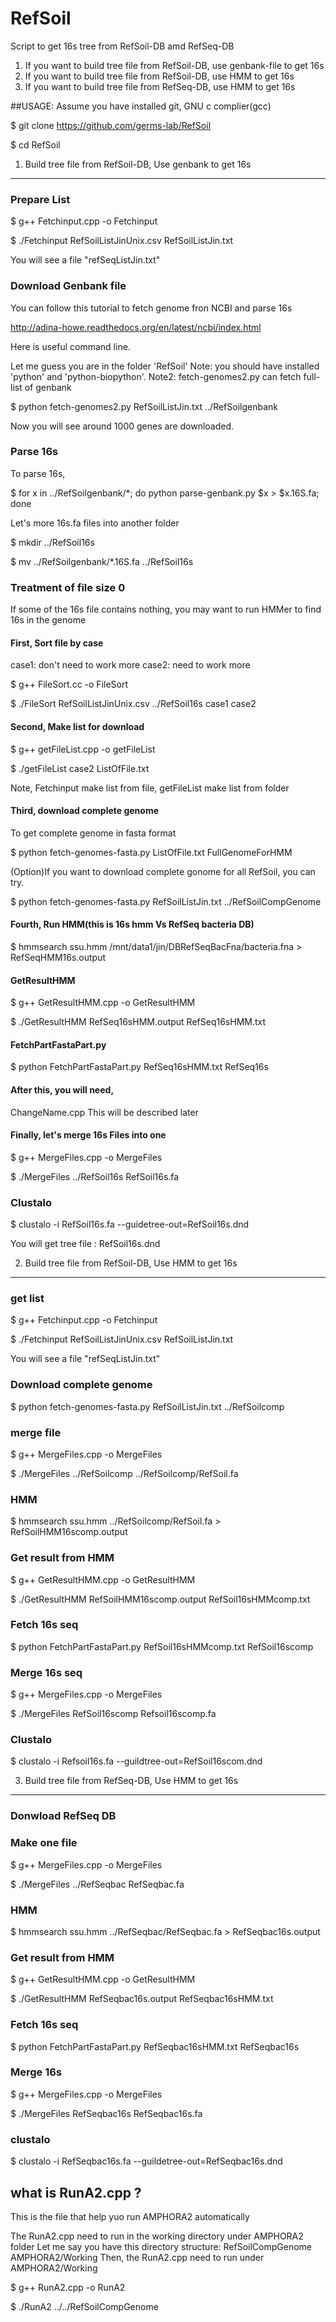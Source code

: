 # RefSoil
Script to get 16s tree from  RefSoil-DB amd RefSeq-DB

1. If you want to build tree file from RefSoil-DB, use genbank-file to get 16s
2. If you want to build tree file from RefSoil-DB, use HMM to get 16s
3. If you want to build tree file from RefSeq-DB, use HMM to get 16s

##USAGE:
Assume you have installed git, GNU c complier(gcc)

$ git clone https://github.com/germs-lab/RefSoil

$ cd RefSoil

1. Build tree file from RefSoil-DB, Use genbank to get 16s
----------
### Prepare List

$ g++ Fetchinput.cpp -o Fetchinput

$ ./Fetchinput RefSoilListJinUnix.csv RefSoilListJin.txt

You will see a file "refSeqListJin.txt" 

### Download Genbank file


You can follow this tutorial to fetch genome fron NCBI and parse 16s

http://adina-howe.readthedocs.org/en/latest/ncbi/index.html

Here is useful command line.

Let me guess you are in the folder 'RefSoil'
Note: you should have installed 'python' and 'python-biopython'. 
Note2: fetch-genomes2.py can fetch full-list of genbank

$ python fetch-genomes2.py RefSoilListJin.txt ../RefSoilgenbank

Now you will see around 1000 genes are downloaded.

### Parse 16s

To parse 16s,

$ for x in ../RefSoilgenbank/*; do python parse-genbank.py $x > $x.16S.fa; done

Let's more 16s.fa files into another folder

$ mkdir ../RefSoil16s

$ mv ../RefSoilgenbank/*.16S.fa ../RefSoil16s

### Treatment of file size 0


If some of the 16s file contains nothing, you may want to run HMMer to find 16s in the genome

#### First, Sort file by case
case1: don't need to work more
case2: need to work more

$ g++ FileSort.cc -o FileSort

$ ./FileSort RefSoilListJinUnix.csv ../RefSoil16s case1 case2

#### Second, Make list for download

$ g++ getFileList.cpp -o getFileList 

$ ./getFileList case2 ListOfFile.txt

Note, Fetchinput make list from file, getFileList make list from folder

#### Third, download complete genome
To get complete genome in fasta format

$ python fetch-genomes-fasta.py ListOfFile.txt FullGenomeForHMM

(Option)If you want to download complete gonome for all RefSoil, you can try.

$ python fetch-genomes-fasta.py RefSoilListJin.txt ../RefSoilCompGenome

#### Fourth, Run HMM(this is 16s hmm Vs RefSeq bacteria DB)

$ hmmsearch ssu.hmm /mnt/data1/jin/DBRefSeqBacFna/bacteria.fna > RefSeqHMM16s.output

#### GetResultHMM
$ g++ GetResultHMM.cpp -o GetResultHMM

$ ./GetResultHMM RefSeq16sHMM.output RefSeq16sHMM.txt

#### FetchPartFastaPart.py

$ python FetchPartFastaPart.py RefSeq16sHMM.txt RefSeq16s

#### After this, you will need, 
ChangeName.cpp
This will be described later

#### Finally, let's merge 16s Files into one

$ g++ MergeFiles.cpp -o MergeFiles

$ ./MergeFiles ../RefSoil16s RefSoil16s.fa

### Clustalo

$ clustalo -i RefSoil16s.fa --guidetree-out=RefSoil16s.dnd

You will get tree file : RefSoil16s.dnd

2. Build tree file from RefSoil-DB, Use HMM to get 16s
------
### get list

$ g++ Fetchinput.cpp -o Fetchinput

$ ./Fetchinput RefSoilListJinUnix.csv RefSoilListJin.txt

You will see a file "refSeqListJin.txt"

### Download complete genome

$ python fetch-genomes-fasta.py RefSoilListJin.txt ../RefSoilcomp

### merge file

$ g++ MergeFiles.cpp -o MergeFiles

$ ./MergeFiles ../RefSoilcomp ../RefSoilcomp/RefSoil.fa

### HMM

$ hmmsearch ssu.hmm ../RefSoilcomp/RefSoil.fa > RefSoilHMM16scomp.output

### Get result from HMM

$ g++ GetResultHMM.cpp -o GetResultHMM

$ ./GetResultHMM RefSoilHMM16scomp.output RefSoil16sHMMcomp.txt

### Fetch 16s seq

$ python FetchPartFastaPart.py RefSoil16sHMMcomp.txt RefSoil16scomp

### Merge 16s seq

$ g++ MergeFiles.cpp -o MergeFiles

$ ./MergeFiles RefSoil16scomp Refsoil16scomp.fa

### Clustalo

$ clustalo -i Refsoil16s.fa --guildtree-out=RefSoil16scom.dnd


3. Build tree file from RefSeq-DB, Use	HMM to get 16s
------
### Donwload RefSeq DB

### Make one file

$ g++ MergeFiles.cpp -o MergeFiles

$ ./MergeFiles ../RefSeqbac RefSeqbac.fa

### HMM

$ hmmsearch ssu.hmm ../RefSeqbac/RefSeqbac.fa > RefSeqbac16s.output

### Get result from HMM

$ g++ GetResultHMM.cpp -o GetResultHMM

$ ./GetResultHMM RefSeqbac16s.output RefSeqbac16sHMM.txt

### Fetch 16s seq

$ python FetchPartFastaPart.py RefSeqbac16sHMM.txt RefSeqbac16s

### Merge 16s

$ g++ MergeFiles.cpp -o MergeFiles

$ ./MergeFiles RefSeqbac16s RefSeqbac16s.fa

### clustalo

$ clustalo -i RefSeqbac16s.fa --guildetree-out=RefSeqbac16s.dnd


 
 what is RunA2.cpp ?
------
This is the file that help yuo run AMPHORA2 automatically

The RunA2.cpp need to run in the working directory under AMPHORA2 folder
Let me say you have this directory structure:
    RefSoilCompGenome
    AMPHORA2/Working
Then, the RunA2.cpp need to run under AMPHORA2/Working

$ g++ RunA2.cpp -o RunA2

$ ./RunA2 ../../RefSoilCompGenome